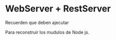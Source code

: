 # WebServer + RestServer

Recuerden que deben ajecutar

<!-- npm install -->

Para reconstruir los mudulos de Node js.

